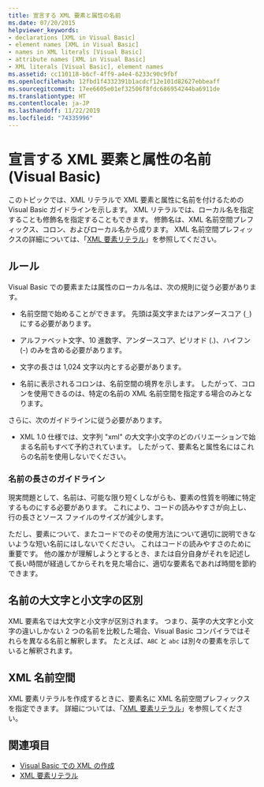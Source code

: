 ```yaml
---
title: 宣言する XML 要素と属性の名前
ms.date: 07/20/2015
helpviewer_keywords:
- declarations [XML in Visual Basic]
- element names [XML in Visual Basic]
- names in XML literals [Visual Basic]
- attribute names [XML in Visual Basic]
- XML literals [Visual Basic], element names
ms.assetid: cc110118-b6cf-4ff9-a4e4-6233c90c9fbf
ms.openlocfilehash: 12fbd1f4332391b1acdcf12e101d82627ebbeaff
ms.sourcegitcommit: 17ee6605e01ef32506f8fdc686954244ba6911de
ms.translationtype: HT
ms.contentlocale: ja-JP
ms.lasthandoff: 11/22/2019
ms.locfileid: "74335996"
---
```

# <a name="names-of-declared-xml-elements-and-attributes-visual-basic"></a>宣言する XML 要素と属性の名前 (Visual Basic)
このトピックでは、XML リテラルで XML 要素と属性に名前を付けるための Visual Basic ガイドラインを示します。  XML リテラルでは、ローカル名を指定することも修飾名を指定することもできます。 修飾名は、XML 名前空間プレフィックス、コロン、およびローカル名から成ります。 XML 名前空間プレフィックスの詳細については、「[XML 要素リテラル](../../../../visual-basic/language-reference/xml-literals/xml-element-literal.md)」を参照してください。  
  
## <a name="rules"></a>ルール  
 Visual Basic での要素または属性のローカル名は、次の規則に従う必要があります。  
  
- 名前空間で始めることができます。 先頭は英文字またはアンダースコア (`_`) にする必要があります。  
  
- アルファベット文字、10 進数字、アンダースコア、ピリオド (.)、ハイフン (-) のみを含める必要があります。  
  
- 文字の長さは 1,024 文字以内とする必要があります。  
  
- 名前に表示されるコロンは、名前空間の境界を示します。 したがって、コロンを使用できるのは、特定の名前の XML 名前空間を指定する場合のみとなります。  
  
 さらに、次のガイドラインに従う必要があります。  
  
- XML 1.0 仕様では、文字列 "xml" の大文字小文字のどのバリエーションで始まる名前もすべて予約されています。 したがって、要素名と属性名にはこれらの名前を使用しないでください。  
  
### <a name="name-length-guidelines"></a>名前の長さのガイドライン  
 現実問題として、名前は、可能な限り短くしながらも、要素の性質を明確に特定するものにする必要があります。 これにより、コードの読みやすさが向上し、行の長さとソース ファイルのサイズが減少します。  
  
 ただし、要素について、またコードでのその使用方法について適切に説明できないような短い名前にはしないでください。 これはコードの読みやすさのために重要です。 他の誰かが理解しようとするとき、または自分自身がそれを記述して長い時間が経過してからそれを見た場合に、適切な要素名であれば時間を節約できます。  
  
## <a name="case-sensitivity-in-names"></a>名前の大文字と小文字の区別  
 XML 要素名では大文字と小文字が区別されます。 つまり、英字の大文字と小文字の違いしかない 2 つの名前を比較した場合、Visual Basic コンパイラではそれらを異なる名前と解釈します。 たとえば、`ABC` と `abc` は別々の要素を示していると解釈されます。  
  
## <a name="xml-namespaces"></a>XML 名前空間  
 XML 要素リテラルを作成するときに、要素名に XML 名前空間プレフィックスを指定できます。 詳細については、「[XML 要素リテラル](../../../../visual-basic/language-reference/xml-literals/xml-element-literal.md)」を参照してください。  
  
## <a name="see-also"></a>関連項目

- [Visual Basic での XML の作成](../../../../visual-basic/programming-guide/language-features/xml/creating-xml.md)
- [XML 要素リテラル](../../../../visual-basic/language-reference/xml-literals/xml-element-literal.md)
